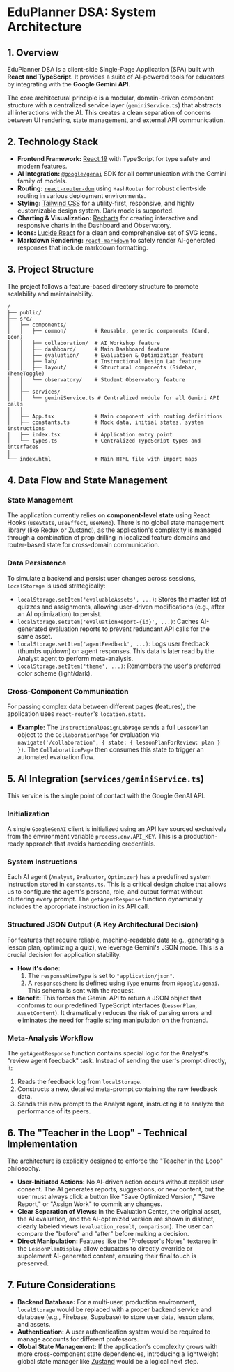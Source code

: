 
# EduPlanner DSA: System Architecture

## 1. Overview

EduPlanner DSA is a client-side Single-Page Application (SPA) built with **React and TypeScript**. It provides a suite of AI-powered tools for educators by integrating with the **Google Gemini API**.

The core architectural principle is a modular, domain-driven component structure with a centralized service layer (`geminiService.ts`) that abstracts all interactions with the AI. This creates a clean separation of concerns between UI rendering, state management, and external API communication.

## 2. Technology Stack

- **Frontend Framework:** [React 19](https://react.dev/) with TypeScript for type safety and modern features.
- **AI Integration:** [`@google/genai`](https://github.com/google/generative-ai-js) SDK for all communication with the Gemini family of models.
- **Routing:** [`react-router-dom`](https://reactrouter.com/) using `HashRouter` for robust client-side routing in various deployment environments.
- **Styling:** [Tailwind CSS](https://tailwindcss.com/) for a utility-first, responsive, and highly customizable design system. Dark mode is supported.
- **Charting & Visualization:** [Recharts](https://recharts.org/) for creating interactive and responsive charts in the Dashboard and Observatory.
- **Icons:** [Lucide React](https://lucide.dev/) for a clean and comprehensive set of SVG icons.
- **Markdown Rendering:** [`react-markdown`](https://github.com/remarkjs/react-markdown) to safely render AI-generated responses that include markdown formatting.

## 3. Project Structure

The project follows a feature-based directory structure to promote scalability and maintainability.

```
/
├── public/
├── src/
│   ├── components/
│   │   ├── common/         # Reusable, generic components (Card, Icon)
│   │   ├── collaboration/  # AI Workshop feature
│   │   ├── dashboard/      # Main Dashboard feature
│   │   ├── evaluation/     # Evaluation & Optimization feature
│   │   ├── lab/            # Instructional Design Lab feature
│   │   ├── layout/         # Structural components (Sidebar, ThemeToggle)
│   │   └── observatory/    # Student Observatory feature
│   │
│   ├── services/
│   │   └── geminiService.ts # Centralized module for all Gemini API calls
│   │
│   ├── App.tsx             # Main component with routing definitions
│   ├── constants.ts        # Mock data, initial states, system instructions
│   ├── index.tsx           # Application entry point
│   └── types.ts            # Centralized TypeScript types and interfaces
│
└── index.html              # Main HTML file with import maps
```

## 4. Data Flow and State Management

### State Management
The application currently relies on **component-level state** using React Hooks (`useState`, `useEffect`, `useMemo`). There is no global state management library (like Redux or Zustand), as the application's complexity is managed through a combination of prop drilling in localized feature domains and router-based state for cross-domain communication.

### Data Persistence
To simulate a backend and persist user changes across sessions, `localStorage` is used strategically:

- `localStorage.setItem('evaluableAssets', ...)`: Stores the master list of quizzes and assignments, allowing user-driven modifications (e.g., after an AI optimization) to persist.
- `localStorage.setItem('evaluationReport-{id}', ...)`: Caches AI-generated evaluation reports to prevent redundant API calls for the same asset.
- `localStorage.setItem('agentFeedback', ...)`: Logs user feedback (thumbs up/down) on agent responses. This data is later read by the Analyst agent to perform meta-analysis.
- `localStorage.setItem('theme', ...)`: Remembers the user's preferred color scheme (light/dark).

### Cross-Component Communication
For passing complex data between different pages (features), the application uses `react-router`'s `location.state`.
- **Example:** The `InstructionalDesignLabPage` sends a full `LessonPlan` object to the `CollaborationPage` for evaluation via `navigate('/collaboration', { state: { lessonPlanForReview: plan } })`. The `CollaborationPage` then consumes this state to trigger an automated evaluation flow.

## 5. AI Integration (`services/geminiService.ts`)

This service is the single point of contact with the Google GenAI API.

### Initialization
A single `GoogleGenAI` client is initialized using an API key sourced exclusively from the environment variable `process.env.API_KEY`. This is a production-ready approach that avoids hardcoding credentials.

### System Instructions
Each AI agent (`Analyst`, `Evaluator`, `Optimizer`) has a predefined system instruction stored in `constants.ts`. This is a critical design choice that allows us to configure the agent's persona, role, and output format without cluttering every prompt. The `getAgentResponse` function dynamically includes the appropriate instruction in its API call.

### Structured JSON Output (A Key Architectural Decision)
For features that require reliable, machine-readable data (e.g., generating a lesson plan, optimizing a quiz), we leverage Gemini's JSON mode. This is a crucial decision for application stability.
- **How it's done:**
  1. The `responseMimeType` is set to `"application/json"`.
  2. A `responseSchema` is defined using `Type` enums from `@google/genai`. This schema is sent with the request.
- **Benefit:** This forces the Gemini API to return a JSON object that conforms to our predefined TypeScript interfaces (`LessonPlan`, `AssetContent`). It dramatically reduces the risk of parsing errors and eliminates the need for fragile string manipulation on the frontend.

### Meta-Analysis Workflow
The `getAgentResponse` function contains special logic for the Analyst's "review agent feedback" task. Instead of sending the user's prompt directly, it:
1. Reads the feedback log from `localStorage`.
2. Constructs a new, detailed meta-prompt containing the raw feedback data.
3. Sends this new prompt to the Analyst agent, instructing it to analyze the performance of its peers.

## 6. The "Teacher in the Loop" - Technical Implementation

The architecture is explicitly designed to enforce the "Teacher in the Loop" philosophy.

- **User-Initiated Actions:** No AI-driven action occurs without explicit user consent. The AI generates reports, suggestions, or new content, but the user must always click a button like "Save Optimized Version," "Save Report," or "Assign Work" to commit any changes.
- **Clear Separation of Views:** In the Evaluation Center, the original asset, the AI evaluation, and the AI-optimized version are shown in distinct, clearly labeled views (`evaluation_result`, `comparison`). The user can compare the "before" and "after" before making a decision.
- **Direct Manipulation:** Features like the "Professor's Notes" textarea in the `LessonPlanDisplay` allow educators to directly override or supplement AI-generated content, ensuring their final touch is preserved.

## 7. Future Considerations

- **Backend Database:** For a multi-user, production environment, `localStorage` would be replaced with a proper backend service and database (e.g., Firebase, Supabase) to store user data, lesson plans, and assets.
- **Authentication:** A user authentication system would be required to manage accounts for different professors.
- **Global State Management:** If the application's complexity grows with more cross-component state dependencies, introducing a lightweight global state manager like [Zustand](https://github.com/pmndrs/zustand) would be a logical next step.
